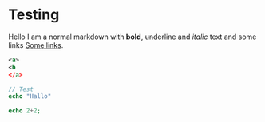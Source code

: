 # Testing
Hello I am a normal markdown with **bold**, ~~underline~~ and _italic_ text and some links <a href="#">Some links</a>.

```xml
<a>
<b
</a>
```

```php
// Test
echo "Hallo"

echo 2+2;
```